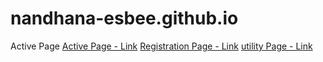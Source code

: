# nandhana-esbee.github.io
Active Page
[Active Page - Link](https://nandhana-esbee.github.io)
[Registration Page - Link](https://nandhana-esbee.github.io/reg)
[utility Page - Link](https://nandhana-esbee.github.io/utility)
